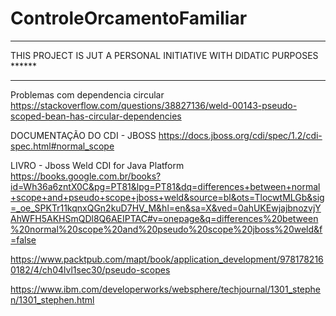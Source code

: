 # ControleOrcamentoFamiliar

**********************************************************************
THIS PROJECT IS JUT A PERSONAL INITIATIVE WITH DIDATIC PURPOSES ******
**********************************************************************


Problemas com dependencia circular
https://stackoverflow.com/questions/38827136/weld-00143-pseudo-scoped-bean-has-circular-dependencies

DOCUMENTAÇÃO DO CDI - JBOSS
https://docs.jboss.org/cdi/spec/1.2/cdi-spec.html#normal_scope


LIVRO - Jboss Weld CDI for Java Platform
https://books.google.com.br/books?id=Wh36a6zntX0C&pg=PT81&lpg=PT81&dq=differences+between+normal+scope+and+pseudo+scope+jboss+weld&source=bl&ots=TlocwtMLGb&sig=_oe_SPKTr11kqnxQGn2kuD7HV_M&hl=en&sa=X&ved=0ahUKEwjajbnozvjYAhWFH5AKHSmQDl8Q6AEIPTAC#v=onepage&q=differences%20between%20normal%20scope%20and%20pseudo%20scope%20jboss%20weld&f=false


https://www.packtpub.com/mapt/book/application_development/9781782160182/4/ch04lvl1sec30/pseudo-scopes

https://www.ibm.com/developerworks/websphere/techjournal/1301_stephen/1301_stephen.html
